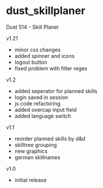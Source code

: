 dust_skillplaner
================

Dust 514 - Skill Planer

v1.21
- minor css changes
- added spinner and icons
- logout button
- fixed problem with filter regex

v1.2
- added seperator for planned skills 
- login saved in session
- js code refactoring
- added overcap input field
- added language switch

v1.1
- reorder planned skills by d&d
- skilltree grouping
- new graphics
- german skillnames

v1.0
- initial release